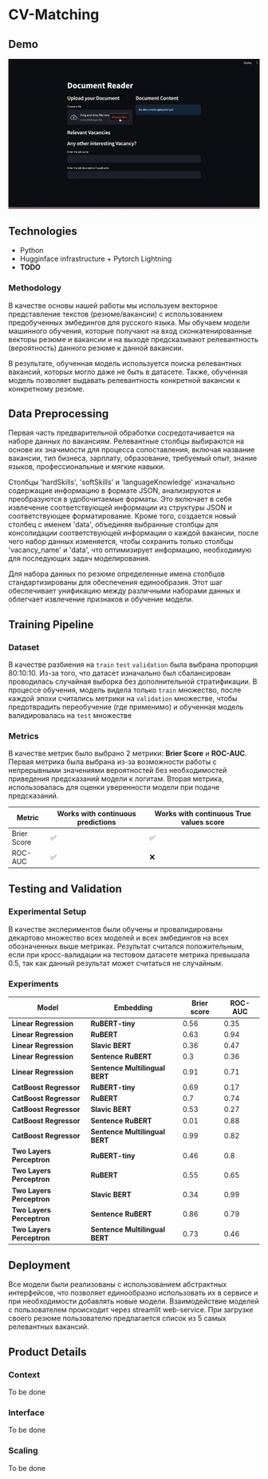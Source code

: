 # CV-Matching

## Demo

![Demo](data/demo.gif)

## Technologies

- Python
- Hugginface infrastructure + Pytorch Lightning
- **TODO**

### Methodology

В качестве основы нашей работы мы используем векторное представление текстов (резюме/вакансии) с использованием
предобученных эмбедингов для русского языка. Мы обучаем модели машинного обучения, которые получают на вход
сконкатенированные векторы резюме и вакансии и на выходе предсказывают релевантность (вероятность) данного резюме к
данной вакансии.

В результате, обученная модель используется поиска релевантных вакансий, которых могло даже не быть в датасете. Также,
обученная модель позволяет выдавать релевантность конкретной вакансии к конкретному резюме.

## Data Preprocessing

Первая часть предварительной обработки сосредотачивается на наборе данных по вакансиям. Релевантные столбцы выбираются
на основе их значимости для процесса сопоставления, включая название вакансии, тип бизнеса, зарплату, образование,
требуемый опыт, знание языков, профессиональные и мягкие навыки.

Столбцы 'hardSkills', 'softSkills' и 'languageKnowledge' изначально содержащие информацию в формате JSON, анализируются
и преобразуются в удобочитаемые форматы. Это включает в себя извлечение соответствующей информации из структуры JSON и
соответствующее форматирование. Кроме того, создается новый столбец с именем 'data', объединяя выбранные столбцы для
консолидации соответствующей информации о каждой вакансии, после чего набор данных изменяется, чтобы сохранить только
столбцы 'vacancy_name' и 'data', что оптимизирует информацию, необходимую для последующих задач моделирования.

Для набора данных по резюме определенные имена столбцов стандартизированы для обеспечения единообразия. Этот шаг
обеспечивает унификацию между различными наборами данных и облегчает извлечение признаков и обучение модели.

## Training Pipeline

### Dataset

В качестве разбиения на `train` `test` `validation` была выбрана пропорция 80:10:10.
Из-за того, что датасет изначально
был сбалансирован проводилась случайная выборка без дополнительной стратификации. В процессе обучения, модель видела
только `train` множество, после каждой эпохи считались метрики на `validation` множестве, чтобы предотврадить
переобучение (где применимо) и обученная модель валидировалась на `test` множестве

### Metrics

В качестве метрик было выбрано 2 метрики: **Brier Score** и **ROC-AUC**. Первая метрика была выбрана из-за возможности
работы с непрерывными значениями вероятностей без необходимостей приведения предсказаний модели к логитам. Вторая
метрика, использовалась для оценки уверенности модели при подаче предсказаний.

| Metric      | Works with continuous predictions | Works with continuous True values score |
|-------------|-----------------------------------|-----------------------------------------|
| Brier Score | :white_check_mark:                | :white_check_mark:                      |
| ROC-AUC     | :white_check_mark:                | :x:                                     |

## Testing and Validation

### Experimental Setup

В качестве экспериментов были обучены и провалидированы декартово множество всех моделей и всех эмбедингов на всех
обозначенных выше метриках. Результат считался положительным, если при кросс-валидации на тестовом датасете метрика
превышала 0.5, так как
данный результат может
считаться не случайным.

### Experiments

| Model                     | Embedding                      | Brier score | ROC-AUC | 
|---------------------------|--------------------------------|-------------|---------|
| **Linear Regression**     | **RuBERT-tiny**                | 0.56        | 0.35    |
| **Linear Regression**     | **RuBERT**                     | 0.63        | 0.94    |
| **Linear Regression**     | **Slavic BERT**                | 0.36        | 0.47    |
| **Linear Regression**     | **Sentence RuBERT**            | 0.3         | 0.36    |
| **Linear Regression**     | **Sentence Multilingual BERT** | 0.91        | 0.71    |
| **CatBoost Regressor**    | **RuBERT-tiny**                | 0.69        | 0.17    |
| **CatBoost Regressor**    | **RuBERT**                     | 0.7         | 0.74    |
| **CatBoost Regressor**    | **Slavic BERT**                | 0.53        | 0.27    |
| **CatBoost Regressor**    | **Sentence RuBERT**            | 0.01        | 0.88    |
| **CatBoost Regressor**    | **Sentence Multilingual BERT** | 0.99        | 0.82    |
| **Two Layers Perceptron** | **RuBERT-tiny**                | 0.46        | 0.8     |
| **Two Layers Perceptron** | **RuBERT**                     | 0.55        | 0.65    |
| **Two Layers Perceptron** | **Slavic BERT**                | 0.34        | 0.99    |
| **Two Layers Perceptron** | **Sentence RuBERT**            | 0.86        | 0.79    |
| **Two Layers Perceptron** | **Sentence Multilingual BERT** | 0.73        | 0.46    |

## Deployment

Все модели были реализованы с использованием абстрактных интерфейсов, что позволяет единообразно использовать их в
сервисе и при необходимости добавлять новые модели. Взаимодействие моделей с пользователем происходит через streamlit
web-service. При загрузке своего резюме пользователю предлагается список из 5 самых релевантных вакансий.

## Product Details

### Context

To be done

### Interface

To be done

### Scaling

To be done
